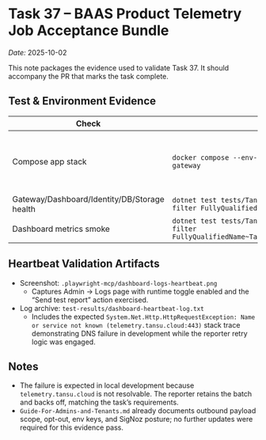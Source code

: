 # Task 37 – BAAS Product Telemetry Job Acceptance Bundle

_Date:_ 2025-10-02

This note packages the evidence used to validate Task 37. It should accompany the PR that marks the task complete.

## Test & Environment Evidence

| Check | Command / Source | Result |
| --- | --- | --- |
| Compose app stack | `docker compose --env-file ./.env up -d identity dashboard db storage telemetry gateway` | Pass – all services healthy within ~36s |
| Gateway/Dashboard/Identity/DB/Storage health | `dotnet test tests/TansuCloud.E2E.Tests/TansuCloud.E2E.Tests.csproj -c Debug --filter FullyQualifiedName~TansuCloud.E2E.Tests.HealthEndpointsE2E` | Pass (10/10) |
| Dashboard metrics smoke | `dotnet test tests/TansuCloud.E2E.Tests/TansuCloud.E2E.Tests.csproj -c Debug --filter FullyQualifiedName~TansuCloud.E2E.Tests.DashboardMetricsSmoke.Metrics_Page_Renders` | Pass (1/1) |

## Heartbeat Validation Artifacts

- Screenshot: `.playwright-mcp/dashboard-logs-heartbeat.png`
  - Captures Admin → Logs page with runtime toggle enabled and the “Send test report” action exercised.
- Log archive: `test-results/dashboard-heartbeat-log.txt`
  - Includes the expected `System.Net.Http.HttpRequestException: Name or service not known (telemetry.tansu.cloud:443)` stack trace demonstrating DNS failure in development while the reporter retry logic was engaged.

## Notes

- The failure is expected in local development because `telemetry.tansu.cloud` is not resolvable. The reporter retains the batch and backs off, matching the task’s requirements.
- `Guide-For-Admins-and-Tenants.md` already documents outbound payload scope, opt-out, env keys, and SigNoz posture; no further updates were required for this evidence pass.
